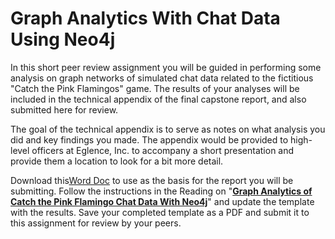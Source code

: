 # Graph Analytics With Chat Data Using Neo4j

In this short peer review assignment you will be guided in performing some analysis on graph networks of simulated chat data related to the fictitious "Catch the Pink Flamingos" game. The results of your analyses will be included in the technical appendix of the final capstone report, and also submitted here for review.

The goal of the technical appendix is to serve as notes on what analysis you did and key findings you made. The appendix would be provided to high-level officers at Eglence, Inc. to accompany a short presentation and provide them a location to look for a bit more detail.

Download this[Word Doc](https://drive.google.com/open?id=0BynhigjdR0kmNkwzS1RFcDRKdFU) to use as the basis for the report you will be submitting. Follow the instructions in the Reading on "**[Graph Analytics of Catch the Pink Flamingo Chat Data With Neo4j](https://www.coursera.org/learn/big-data-project/supplement/YRC6g/graph-analytics-of-catch-the-pink-flamingo-chat-data-using-neo4j)**" and update the template with the results. Save your completed template as a PDF and submit it to this assignment for review by your peers.
